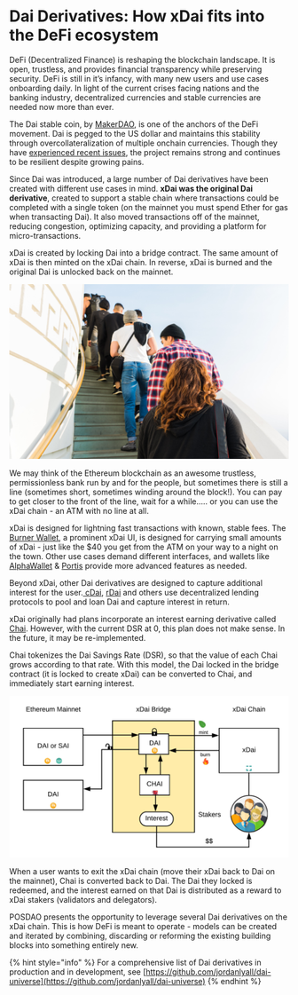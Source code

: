 # Dai Derivatives: How xDai fits into the DeFi ecosystem

DeFi (Decentralized Finance) is reshaping the blockchain landscape. It is open, trustless, and provides financial transparency while preserving security. DeFi is still in it’s infancy, with many new users and use cases onboarding daily. In light of the current crises facing nations and the banking industry, decentralized currencies and stable currencies are needed now more than ever.

The Dai stable coin, by [MakerDAO](https://makerdao.com), is one of the anchors of the DeFi movement. Dai is pegged to the US dollar and maintains this stability through overcollateralization of multiple onchain currencies. Though they have [experienced recent issues](https://forum.makerdao.com/t/black-thursday-response-thread/1433), the project remains strong and continues to be resilient despite growing pains.&#x20;

Since Dai was introduced, a large number of Dai derivatives have been created with different use cases in mind.  **xDai was the original Dai derivative**, created to support a stable chain where transactions could be completed with a single token (on the mainnet you must spend Ether for gas when transacting Dai). It also moved transactions off of the mainnet, reducing congestion, optimizing capacity, and providing a platform for micro-transactions.

xDai is created by locking Dai into a bridge contract. The same amount of xDai is then minted on the xDai chain. In reverse, xDai is burned and the original Dai is unlocked back on the mainnet.&#x20;

![A line at Bank of Ethereum](../../../.gitbook/assets/levi-jones-n0CTq0rroso-unsplash.jpg)

We may think of the Ethereum blockchain as an awesome trustless, permissionless bank run by and for the people, but sometimes there is still a line (sometimes short, sometimes winding around the block!). You can pay to get closer to the front of the line, wait for a while….. or you can use the xDai chain - an ATM with no line at all.&#x20;

xDai is designed for lightning fast transactions with known, stable fees. The [Burner Wallet](../../../for-users/wallets/burner-wallet/), a prominent xDai UI, is designed for carrying small amounts of xDai - just like the $40 you get from the ATM on your way to a night on the town. Other use cases demand different interfaces, and wallets like [AlphaWallet](../../../for-users/wallets/alpha-wallet/) & [Portis](../../../for-users/wallets/portis-wallet.md) provide more advanced features as needed.

Beyond xDai, other Dai derivatives are designed to capture additional interest for the user.[ cDai](https://defipulse.com/blog/what-is-cdai/), [rDai](https://rdai.money) and others use decentralized lending protocols to pool and loan Dai and capture interest in return.

xDai originally had plans incorporate an interest earning derivative called [Chai](https://chai.money). However, with the current DSR at 0, this plan does not make sense. In the future, it may be re-implemented.

Chai tokenizes the Dai Savings Rate (DSR), so that the value of each Chai grows according to that rate. With this model, the Dai locked in the bridge contract (it is locked to create xDai) can be converted to Chai, and immediately start earning interest.

![](<../../../.gitbook/assets/Stakers (2).png>)

When a user wants to exit the xDai chain (move their xDai back to Dai on the mainnet), Chai is converted back to Dai. The Dai they locked is redeemed, and the interest earned on that Dai is distributed as a reward to xDai stakers (validators and delegators).

POSDAO presents the opportunity to leverage several Dai derivatives on the xDai chain. This is how DeFi is meant to operate - models can be created and iterated by combining, discarding or reforming the existing building blocks into something entirely new. &#x20;

{% hint style="info" %}
For a comprehensive list of Dai derivatives in production and in development, see [https://github.com/jordanlyall/dai-universe](https://github.com/jordanlyall/dai-universe)
{% endhint %}
